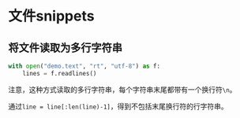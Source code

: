 # 文件snippets

## 将文件读取为多行字符串

```python
with open("demo.text", "rt", "utf-8") as f:
	lines = f.readlines()
```

注意，这种方式读取的多行字符串，每个字符串末尾都带有一个换行符`\n`。

通过`line = line[:len(line)-1]`，得到不包括末尾换行符的行字符串。
